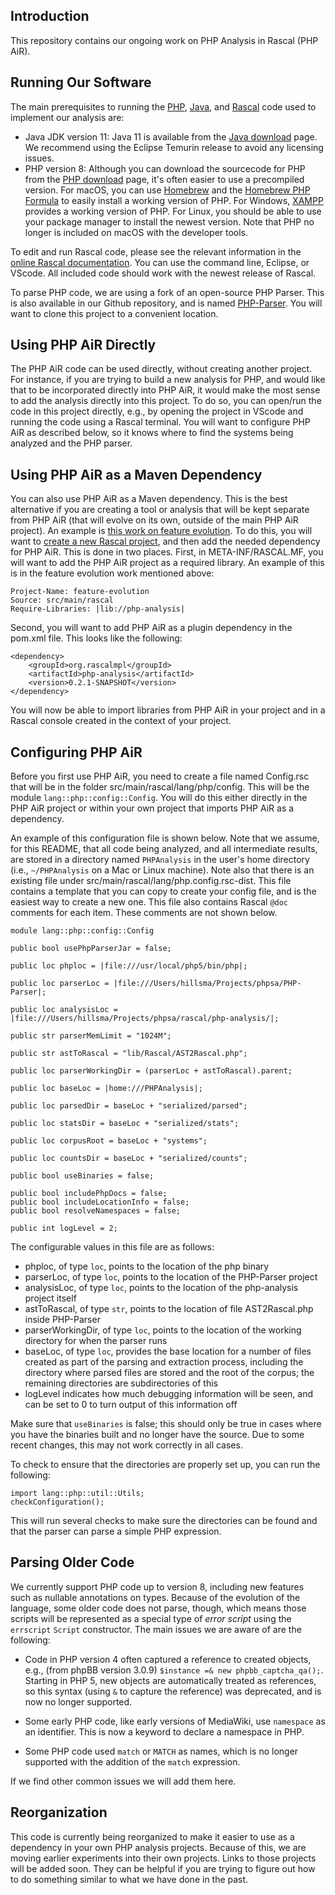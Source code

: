 Introduction
------------

This repository contains our ongoing work on PHP Analysis in Rascal
(PHP AiR).

Running Our Software
--------------------

The main prerequisites to running the [PHP][php], [Java][java], and [Rascal][rascal] code
used to implement our analysis are:

* Java JDK version 11: Java 11 is available from the [Java download][java] page. We recommend using the Eclipse Temurin release to avoid any licensing issues.
* PHP version 8: Although you can download the sourcecode for PHP from the [PHP download][php] page, it's often easier to use a precompiled version. For macOS, you can use [Homebrew][homebrew] and the [Homebrew PHP Formula][homebrew-php] to easily install a working version of PHP. For Windows, [XAMPP][xampp] provides a working version of PHP. For Linux, you should be able to use your package manager to install the newest version. Note that PHP no longer is included on macOS with the developer tools.

To edit and run Rascal code, please see the relevant information in the [online Rascal documentation][run-rascal]. You can use the command line, Eclipse, or VScode. All included code should work with the newest release of Rascal. 

To parse PHP code, we are using a fork of an open-source PHP
Parser. This is also available in our Github repository, and
is named [PHP-Parser][phpp]. You will want to clone this project to a convenient location.

[java]: https://adoptium.net/temurin/releases/?version=11
[rascal]: http://www.rascal-mpl.org
[php]: http://www.php.net/downloads.php
[phpp]: https://github.com/cwi-swat/PHP-Parser
[issta2013]: https://cs.appstate.edu/hillsma/publications/hills-klint-vinju-2013-issta.pdf
[homebrew]: https://brew.sh/
[homebrew-php]: https://formulae.brew.sh/formula/php
[xampp]: https://www.apachefriends.org/
[run-rascal]: https://www.rascal-mpl.org/docs/GettingStarted/RunningRascal/
[fe-repo]: https://github.com/PLSE-Lab/feature-evolution

Using PHP AiR Directly
----------------------

The PHP AiR code can be used directly, without creating another project. For instance, if you are trying to build a new analysis for PHP, and would like that to be incorporated directly into PHP AiR, it would make the most sense to add the analysis directly into this project. To do so, you can open/run the code in this project directly, e.g., by opening the project in VScode and running the code using a Rascal terminal. You will want to configure PHP AiR as described below, so it knows where to find the systems being analyzed and the PHP parser.

Using PHP AiR as a Maven Dependency
-----------------------------------

You can also use PHP AiR as a Maven dependency. This is the best alternative if you are creating a tool or analysis that will be kept separate from PHP AiR (that will evolve on its own, outside of the main PHP AiR project). An example is [this work on feature evolution][fe-repo]. To do this, you will want to [create a new Rascal project](https://www.rascal-mpl.org/docs/GettingStarted/CreateNewProject/), and then add the needed dependency for PHP AiR. This is done in two places. First, in META-INF/RASCAL.MF, you will want to add the PHP AiR project as a required library. An example of this is in the feature evolution work mentioned above:

```
Project-Name: feature-evolution
Source: src/main/rascal
Require-Libraries: |lib://php-analysis|
```

Second, you will want to add PHP AiR as a plugin dependency in the pom.xml file. This looks like the following:

```
<dependency>
    <groupId>org.rascalmpl</groupId>
    <artifactId>php-analysis</artifactId>
    <version>0.2.1-SNAPSHOT</version>
</dependency>
```

You will now be able to import libraries from PHP AiR in your project and in a Rascal console created in the context of your project.

Configuring PHP AiR
-------------------

Before you first use PHP AiR, you need to create a file named Config.rsc that will be in the folder src/main/rascal/lang/php/config. This will be the module `lang::php::config::Config`. You will do this either directly in the PHP AiR project or within your own project that imports PHP AiR as a dependency. 

An example of this configuration file is shown below. Note that we assume, for this README, that all code being analyzed, and all intermediate results, are stored in a directory named `PHPAnalysis` in the user's home directory (i.e., `~/PHPAnalysis` on a Mac or Linux machine). Note also that there is an existing file under src/main/rascal/lang/php.config.rsc-dist. This file contains a template that you can copy to create your config file, and is the easiest way to create a new one. This file also contains Rascal `@doc` comments for each item. These comments are not shown below.

```
module lang::php::config::Config

public bool usePhpParserJar = false;

public loc phploc = |file:///usr/local/php5/bin/php|;

public loc parserLoc = |file:///Users/hillsma/Projects/phpsa/PHP-Parser|;

public loc analysisLoc = |file:///Users/hillsma/Projects/phpsa/rascal/php-analysis/|;

public str parserMemLimit = "1024M";

public str astToRascal = "lib/Rascal/AST2Rascal.php";

public loc parserWorkingDir = (parserLoc + astToRascal).parent;

public loc baseLoc = |home:///PHPAnalysis|;

public loc parsedDir = baseLoc + "serialized/parsed";

public loc statsDir = baseLoc + "serialized/stats";

public loc corpusRoot = baseLoc + "systems";

public loc countsDir = baseLoc + "serialized/counts";

public bool useBinaries = false;

public bool includePhpDocs = false;
public bool includeLocationInfo = false;
public bool resolveNamespaces = false;

public int logLevel = 2;
```

The configurable values in this file are as follows:

* phploc, of type `loc`, points to the location of the php binary
* parserLoc, of type `loc`,  points to the location of the PHP-Parser project
* analysisLoc, of type `loc`,  points to the location of the php-analysis project itself
* astToRascal, of type `str`, points to the location of file AST2Rascal.php inside PHP-Parser
* parserWorkingDir, of type `loc`, points to the location of the working directory for when the parser runs
* baseLoc, of type `loc`,  provides the base location for a number of files created as part of
  the parsing and extraction process, including the directory where parsed
  files are stored and the root of the corpus; the remaining directories are
  subdirectories of this
* logLevel indicates how much debugging information will be seen, and can be set to
  0 to turn output of this information off
  
Make sure that `useBinaries` is false; this should only be true in cases where you
have the binaries built and no longer have the source. Due to some recent changes, this may not work correctly in all cases.

To check to ensure that the directories are properly set up, you can run the following:

    import lang::php::util::Utils;
    checkConfiguration();

This will run several checks to make sure the directories can be found and that the parser
can parse a simple PHP expression. 

Parsing Older Code
------------------

We currently support PHP code up to version 8, including new features such
as nullable annotations on types. Because of the evolution of the language,
some older code does not parse, though, which means those scripts will be
represented as a special type of _error script_ using the `errscript`
`Script` constructor. The main issues we are aware of are the following:

* Code in PHP version 4 often captured a reference to created objects, e.g., 
(from phpBB version 3.0.9) `$instance =& new phpbb_captcha_qa();`. Starting
in PHP 5, new objects are automatically treated as references, so this syntax
(using `&` to capture the reference) was deprecated, and is now no longer
supported.

* Some early PHP code, like early versions of MediaWiki, use `namespace` as
an identifier. This is now a keyword to declare a namespace in PHP.

* Some PHP code used `match` or `MATCH` as names, which is no longer supported
with the addition of the `match` expression.

If we find other common issues we will add them here.

Reorganization
--------------

This code is currently being reorganized to make it easier to use as a
dependency in your own PHP analysis projects. Because of this, we are
moving earlier experiments into their own projects. Links to those
projects will be added soon. They can be helpful if you are trying to
figure out how to do something similar to what we have done in the past.
